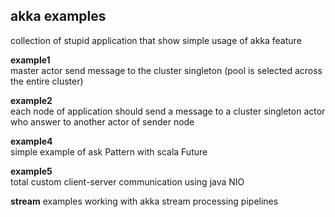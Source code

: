 ## akka examples
collection of stupid application that show simple usage of akka feature


**example1**  
master actor send message to the cluster singleton (pool is selected across the entire cluster)


**example2**  
each node of application should send a message to a cluster singleton actor who answer to another actor of sender node


**example4**  
simple example of ask Pattern with scala Future


**example5**  
total custom client-server communication using java NIO


**stream**
examples working with akka stream processing pipelines

